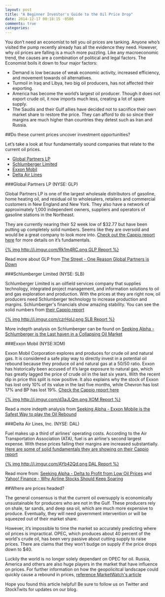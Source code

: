 ```yaml
---
layout: post
title: "A Beginner Investor's Guide to the Oil Price Drop"
date: 2014-12-17 00:18:15 -0500
comments: true
categories: 
---
```


You don’t need an economist to tell you oil prices are tanking. Anyone who’s visited the pump recently already has all the evidence they need. However, why oil prices are falling is a much more puzzling. Like any macroeconomic trend, the causes are a combination of political and legal factors. The Economist boils it down to four major factors:

* Demand is low because of weak economic activity, increased efficiency, and movement towards oil alternatives. 
* Turmoil in Iraq and Libya, two big oil producers, has not affected their exporting. 
* America has become the world’s largest oil producer. Though it does not export crude oil, it now imports much less, creating a lot of spare supply.
* The Saudis and their Gulf allies have decided not to sacrifice their own market share to restore the price. They can afford to do so since their margins are much higher than countries they detest such as Iran and Russia.

##Do these current prices uncover investment opportunities? 

Let’s take a look at four fundamentally sound companies that relate to the current oil prices.

* [Global Partners LP](#glp)
* [Schlumberger Limited](#slb)
* [Exxon Mobil](#xom)
* [Delta Air Lines](#dal)

<!--more-->
###<a name="glp"></a>Global Partners LP (NYSE: GLP)
 
Global Partners LP is one of the largest wholesale distributors of gasoline, home heating oil, and residual oil to wholesalers, retailers and commercial customers in New England and New York. They also have a network of approximately 1,000 independent owners, suppliers and operators of gasoline stations in the Northeast. 

They are currently nearing their 52 week low of $32.77 but have been putting up completely solid numbers. Seems like they are oversold and would be a great company to look more into. [Check out the Cappio report here](http://www.capp.io/queries/new?query=GLP) for more details on it’s fundamentals.

[{% img http://i.imgur.com/Rk1m4RC.png GLP Report %}](http://www.capp.io/queries/new?query=GLP)

Read more about GLP from [The Street - One Reason Global Partners is Down](http://www.thestreet.com/story/12976330/1/one-reason-global-partners-glp-stock-is-down-today.html)

###<a name="slb"></a>Schlumberger Limited (NYSE: SLB)

Schlumberger Limited is an oilfield services company that supplies technology, integrated project management, and information solutions to oil and gas exploration and production. With the prices at they are right now, oil producers need Schlumberger technology to increase production and margins. Schlumberger's financials show amazing stability. You can see the solid numbers from [their Cappio report](http://www.capp.io/queries/new?query=SLB)

[{% img http://i.imgur.com/czrHolJ.png SLB Report %}](http://www.capp.io/queries/new?query=SLB)

More indepth analysis on Schlumberger can be found on [Seeking Alpha - Schlumberger is the Last haven in a Collapsing Oil Market](http://seekingalpha.com/article/2720905-schlumberger-is-the-last-haven-in-a-collapsing-oil-market)

###<a name="xom"></a>Exxon Mobil (NYSE:XOM)

Exxon Mobil Corporation explores and produces for crude oil and natural gas. It is considered a safe play way to directly invest in a potential oil rebound because they produce oil and natural gas at a 50/50 ratio. Exxon has historically been accused of it’s large exposure to natural gas, which has greatly lagged the price of crude oil in the last six years. With the recent dip in price this split is now positive. It also explains why the stock of Exxon has lost only 10% of its value in the last five months, while Chevron has lost 17% and BP has lost 19%. [Check the Cappio report here](http://www.capp.io/queries/new?query=xom)

[{% img http://i.imgur.com/d3aJLQm.png XOM Report %}](http://www.capp.io/queries/new?query=xom)

Read a more indepth analysis from [Seeking Alpha - Exxon Mobile is the Safest Way to play the Oil Rebound](http://seekingalpha.com/article/2749565-exxonmobil-the-safest-way-to-play-the-oil-rebound)

###<a name="dal"></a>Delta Air Lines, Inc. (NYSE: DAL)

Fuel makes up a third of airlines’ operating costs. According to the Air Transportation Association (ATA), fuel is an airline's second largest expense. With these prices falling their margins are increased substantially. [Here are some of solid fundamentals they are showing on their Cappio report](http://www.capp.io/queries/new?query=dal)

[{% img http://i.imgur.com/AYb42Qd.png DAL Report %}](http://www.capp.io/queries/new?query=dal)

Read more from: [Seeking Alpha - Delta to Profit from Low Oil Prices](http://seekingalpha.com/article/2661305-delta-air-lines-to-profit-from-low-oil-price) and [Yahoo! Finance - Why Airline Stocks Should Keep Soaring](http://finance.yahoo.com/blogs/talking-numbers/cleared-for-takeoff--why-airline-stocks-should-keep-soaring-204133931.html)

##Where are prices headed?

The general consensus is that the current oil oversupply is economically unsustainable for producers who are not in the Gulf. These producers rely on shale, tar sands, and deep sea oil, which are much more expensive to produce. Eventually, they will need government intervention or will be squeezed out of their market share. 

However, it’s impossible to time the market so accurately predicting where oil prices is impractical. OPEC, which produces about 40 percent of the world's crude oil, has been very passive about cutting supply to raise prices. There are claims that they won’t budge on supply if the price drops down to $40. 

Luckily the world is no longer solely dependant on OPEC for oil. Russia, America and others are also huge players in the market that have influence on prices. For further information on how the geopolicitcal landscape could quickly cause a rebound in prices, [reference MarketWatch's article](http://www.marketwatch.com/story/three-scenarios-that-result-in-a-rebound-for-oil-2014-12-15)

Hope you found this article helpful! Be sure to follow us on Twitter and StockTwits for updates on our blog.